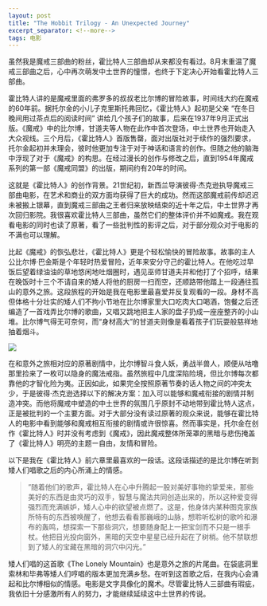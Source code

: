 ```yaml
---
layout: post
title: "The Hobbit Trilogy - An Unexpected Journey"
excerpt_separator: <!--more-->
tags: 电影
---
```

虽然我是魔戒三部曲的粉丝，霍比特人三部曲却从来都没有看过。8月末重温了魔戒三部曲之后，心中再次萌发中土世界的憧憬，也终于下定决心开始看霍比特人三部曲。  

<!--more-->

霍比特人讲的是魔戒里面的弗罗多的叔叔老比尔博的冒险故事，时间线大约在魔戒的60年前。据托尔金的小儿子克里斯托弗回忆，《霍比特人》起初是父亲 “在冬日晚间用过茶点后的阅读时间” 讲给几个孩子们的故事，后来在1937年9月正式出版。《魔戒》中的比尔博，甘道夫等人物在此作中首次登场，中土世界也开始走入大众视线。三个月后，《霍比特人》首版售罄，面对出版社对于续作的强烈要求，托尔金起初并未理会，彼时他更加专注于对于神话和语言的创作。但随之他的脑海中浮现了对于《魔戒》的构思。在经过漫长的创作与修改之后，直到1954年魔戒系列的第一部《魔戒同盟》的出版，期间约有20年的时间。  

这就是《霍比特人》的创作背景。21世纪初，新西兰导演彼得·杰克逊执导魔戒三部曲电影，在艺术和商业的双方面均获得了巨大的成功。然而这部魔戒前传却迟迟未被搬上银幕，直到魔戒三部曲之王者归来放映结束的近十年之后，中土世界才再次回归影院。我很喜欢霍比特人三部曲，虽然它们的整体评价并不如魔戒。我在观看电影的同时也读了原著，看了一些批判性的影评之后，对于部分观众对于电影的不满也可以理解。  

比起《魔戒》的恢弘悲壮，《霍比特人》更是个轻松愉快的冒险故事。故事的主人公比尔博·巴金斯是个年轻时热爱冒险，近年来安分守己的霍比特人。在他吃过早饭后望着绿油油的草地悠闲地吐烟圈时，遇见巫师甘道夫并和他打了个招呼，结果在晚饭时十三个不请自来的矮人将他的厨房一扫而空，还顺路带他踏上一段通往孤山的意外之旅。这段旅程的开始是我在电影里最喜爱并反复观看的一段。身材不高但体格十分壮实的矮人们不拘小节地在比尔博家里大口吃肉大口喝酒，饱餐之后还编造了一首戏弄比尔博的歌曲，又唱又跳地把主人家的盘子扔成一座座整齐的小山堆。比尔博气得无可奈何，而“身材高大”的甘道夫则像是看着孩子们玩耍般慈祥地抽着烟斗。

<a href="https://lh3.googleusercontent.com/FXVRRxEpEbAfEzdBMVEzHSJ1XBaUT1lRFYcwCZWTj8HETDqN-_ojnGziTuSnrdvJiTW_ojaD7R3uCtPBIa-M5bkd61325sbljjTq7c9zjf1poRiB9QiWUEagEcdMjgMiZA-3M_ZGE_8=w2400?source=screenshot.guru"> <img src="https://lh3.googleusercontent.com/FXVRRxEpEbAfEzdBMVEzHSJ1XBaUT1lRFYcwCZWTj8HETDqN-_ojnGziTuSnrdvJiTW_ojaD7R3uCtPBIa-M5bkd61325sbljjTq7c9zjf1poRiB9QiWUEagEcdMjgMiZA-3M_ZGE_8=w600-h315-p-k" /> </a>

在和意外之旅相对应的原著剧情中，比尔博智斗食人妖，勇战半兽人，顺便从咕噜那里捡来了一枚可以隐身的魔法戒指。虽然旅程中几度深陷险境，但比尔博每次都靠他的才智化险为夷。正因如此，如果完全按照原著节奏的话人物之间的冲突太少，于是彼得·杰克逊选择以下的解决方案：加入可以能够和魔戒衔接的剧情并制造冲突。而他将魔戒中塑造的中土世界的氛围几乎原封不动地带到霍比特人这点，正是被批判的一个主要方面。对于大部分没有读过原著的观众来说，能够在霍比特人的电影中看到能够和魔戒相互衔接的剧情或许很惊喜。然而事实是，托尔金在创作《霍比特人》时并没有考虑到《魔戒》，因此魔戒整体所笼罩的黑暗与悲伤掩盖了《霍比特人》明亮的主题ー自由，友情和冒险。  


以下是我在《霍比特人》前六章里最喜欢的一段话。这段话描述的是比尔博在听到矮人们唱歌之后的内心所涌上的情感。
> ”随着他们的歌声，霍比特人在心中升腾起一股对美好事物的挚爱来，那些美好的东西是由灵巧的双手，智慧与魔法共同创造出来的，所以这种爱变得强烈而充满嫉妒，矮人心中的欲望被点燃了。这是，他身体内某种图克家族所特有的东西被唤醒了，他想去看看那巍峨的山脉，想聆听松树的歌吟和瀑布的轰鸣，想探索一下那些洞穴，想要随身配上一把宝剑而不只是一根手杖。他把目光投向窗外，黑暗的天空中星星已经升起在了树梢。他不禁联想到了矮人的宝藏在黑暗的洞穴中闪光。”

矮人们唱的这首歌《The Lonely Mountain》也是意外之旅的片尾曲。在袋底洞里索林和毕弗等矮人们哼唱的版本更加充满乡愁。在听到这首歌之后，在我内心会涌起和比尔博相似的情感。电影是文字具像化的魔术。尽管霍比特人三部曲有瑕疵，我依旧十分感激所有人的努力，才能继续延续这中土世界的传说。
